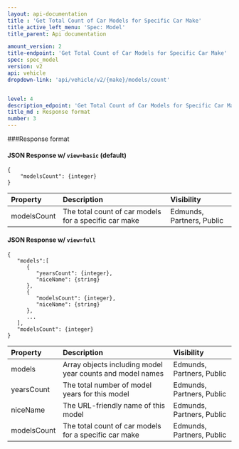 ```yaml
---
layout: api-documentation
title : 'Get Total Count of Car Models for Specific Car Make'
title_active_left_menu: 'Spec: Model'
title_parent: Api documentation

amount_version: 2
title-endpoint: 'Get Total Count of Car Models for Specific Car Make'
spec: spec_model
version: v2
api: vehicle
dropdown-link: 'api/vehicle/v2/{make}/models/count'


level: 4
description_edpoint: 'Get Total Count of Car Models for Specific Car Make'
title_md : Response format
number: 3
---
```


###Response format

#### JSON Response w/ <code>view=basic</code> (default)

	{
		"modelsCount": {integer}
	}


| Property      | Description                         					| Visibility                |
|:--------------|:------------------------------------------------------|:------------------------- |
| modelsCount   | The total count of car models for a specific car make	| Edmunds, Partners, Public |

#### JSON Response w/ <code>view=full</code>

	{
	   "models":[
	      {
	         "yearsCount": {integer},
	         "niceName": {string}
	      },
	      {
	         "modelsCount": {integer},
	         "niceName": {string}
	      },
	      ...
	   ],
	   "modelsCount": {integer}
	}
	
| Property      | Description                         					    | Visibility                |
|:--------------|:------------------------------------------------------    |:------------------------- |
| models	    | Array objects including model year counts and model names | Edmunds, Partners, Public |
| yearsCount	| The total number of model years for this model		    | Edmunds, Partners, Public |
| niceName	    | The URL-friendly name of this model 					    | Edmunds, Partners, Public |
| modelsCount   | The total count of car models for a specific car make	    | Edmunds, Partners, Public |
